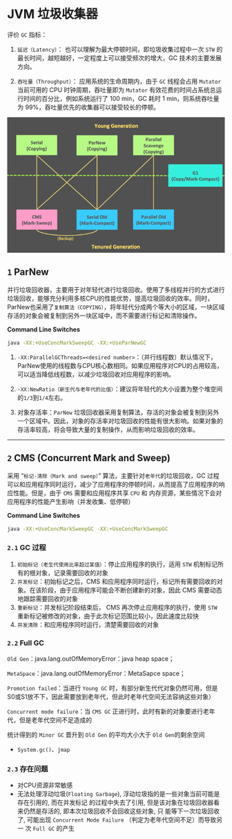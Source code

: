 # JVM 垃圾收集器

评价 `GC` 指标：

1. `延迟（Latency）`： 也可以理解为最大停顿时间，即垃圾收集过程中一次 `STW` 的最长时间，越短越好，一定程度上可以接受频次的增大，GC 技术的主要发展方向。

2. `吞吐量（Throughput）`： 应用系统的生命周期内，由于 `GC` 线程会占用 `Mutator` 当前可用的 CPU 时钟周期，吞吐量即为 `Mutator` 有效花费的时间占系统总运行时间的百分比，例如系统运行了 100 min，GC 耗时 1 min，则系统吞吐量为 99%，吞吐量优先的收集器可以接受较长的停顿。

![](./img/gc.webp)

## `1` ParNew

并行垃圾回收器，主要用于对年轻代进行垃圾回收。使用了多线程并行的方式进行垃圾回收，能够充分利用多核CPU的性能优势，提高垃圾回收的效率。同时，ParNew也采用了`复制算法（COPYING）`，将年轻代分成两个等大小的区域，一块区域存活的对象会被复制到另外一块区域中，而不需要进行标记和清除操作。

**Command Line Switches**

```zsh
java -XX:+UseConcMarkSweepGC -XX:+UseParNewGC
```

1. `-XX:ParallelGCThreads=<desired number>`：（并行线程数）默认情况下，ParNew使用的线程数与CPU核心数相同。如果应用程序对CPU的占用较高，可以适当降低线程数，以减少垃圾回收对应用程序的影响。

2. `-XX:NewRatio（新生代与老年代的比值）`：建议将年轻代的大小设置为整个堆空间的`1/3`到`1/4`左右。

3. 对象存活率：`ParNew` 垃圾回收器采用复制算法，存活的对象会被复制到另外一个区域中。因此，对象的存活率对垃圾回收的性能有很大影响。如果对象的存活率较高，将会导致大量的复制操作，从而影响垃圾回收的效率。

___

## `2` CMS (Concurrent Mark and Sweep)

采用 “`标记-清除（Mark and sweep）`” 算法，主要针对`老年代`的垃圾回收，GC 过程可以和应用程序同时运行，减少了应用程序的停顿时间，从而提高了应用程序的响应性能。但是，由于 `CMS` 需要和应用程序共享 `CPU` 和 内存资源，某些情况下会对应用程序的性能产生影响（并发收集、低停顿）

**Command Line Switches**

```zsh
java -XX:+UseConcMarkSweepGC -XX:+UseConcMarkSweepGC
```

### `2.1` GC 过程

1. `初始标记（老生代使用比率超过某值）`：停止应用程序的执行，适用 `STW` 机制标记所有的根对象，记录需要回收的对象
2. `并发标记`：初始标记之后，CMS 和应用程序同时运行，标记所有需要回收的对象。在该阶段，由于应用程序可能会不断创建新的对象，因此 CMS 需要动态地跟踪需要回收的对象
3. `重新标记`：并发标记阶段结束后， CMS 再次停止应用程序的执行，使用 `STW` 重新标记被修改的对象，由于此次标记范围比较小，因此速度比较快
4. `并发清除`：和应用程序同时运行，清楚需要回收的对象

### `2.2` Full GC

`Old Gen`：java.lang.outOfMemoryError：java heap space；

`MetaSpace`：java.lang.outOfMemoryError：MetaSapce space；

`Promotion failed`：当进行 `Young GC` 时，有部分新生代代对象仍然可用，但是S0或S1放不下，因此需要放到老年代，但此时老年代空间无法容纳这些对象）

`Concurrent mode failure`：当 `CMS GC` 正进行时，此时有新的对象要进行老年代，但是老年代空间不足造成的

统计得到的 `Minor GC` 晋升到 `Old Gen` 的平均大小大于 `Old Gen`的剩余空间

- `System.gc()`、`jmap`


### `2.3` 存在问题

- 对CPU资源非常敏感
- 无法处理浮动垃圾(`Floating Garbage`), 浮动垃圾指的是一些对象当前可能是存在引用的, 而在并发标记
    的过程中失去了引用, 但是该对象在垃圾回收器看来仍然是存活的, 即本次垃圾回收不会回收这些对象, 只
    能等下一次垃圾回收了, 可能出现 `Concurrent Mode Failure` （判定为老年代空间不足）而导致另一
    次 `Full GC` 的产生
